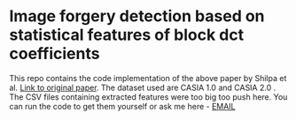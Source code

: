 # Image forgery detection based on statistical features of block dct coefficients

This repo contains the code implementation of the above paper by Shilpa et al. [Link to original paper](https://www.sciencedirect.com/science/article/pii/S1877050920310048). The dataset used are CASIA 1.0 and CASIA 2.0 . The CSV files containing extracted features were too big too push here. You can run the code to get them yourself or ask me here - [EMAIL](mailto:um71000@gmail.com?subject=Request%20for%20features%20CSV%20files)


